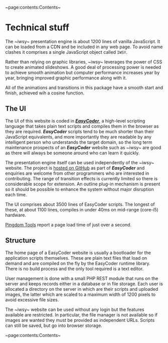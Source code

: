 ~page:contents:Contents~

# Technical stuff

The ~iwsy~ presentation engine is about 1200 lines of vanilla JavaScript. It can be loaded from a CDN and be included in any web page. To avoid name clashes it comprises a single JavaScript object called `IWSY`.

Rather than relying on graphic libraries, ~iwsy~ leverages the power of CSS to create animated slideshows. A good deal of processing power is needed to achieve smooth animation but computer performance increases year by year, bringing improved graphic performance along with it.

All of the animations and transitions in this package have a smooth start and finish, achieved wih a cosine function.

## The UI

The UI of this website is coded in [**_EasyCoder_**](easycoder.github.io), a high-level scripting language that takes plain text scripts and compiles them in the browser as they are required. **_EasyCoder_** scripts tend to be much shorter than their JavaScript equivalents, and more importantly they are readable by any intelligent person who understands the target domain, so the long term maintenance prospects of an **_EasyCoder_** website such as ~iwsy~ are good as there will always be someone around who can learn it quickly.

The presentation engine itself can be used independently of the ~iwsy~ website. The project is [hosted on GitHub](https://github.com/easycoder/easycoder.github.io/tree/master/iwsy) as part of **_EasyCoder_** and enquiries are welcome from other programmers who are interested in contributing. The range of transition effects is currently limited so there is considerable scope for extension. An outline plug-in mechanism is present so it should be possible to enhance the system without major disruption each time.

The UI comprises about 3500 lines of EasyCoder scripts. The longest of these, at about 1100 lines, compiles in under 40ms on mid-range (core-i5) hardware.

[Pingdom Tools](https://tools.pingdom.com/) report a page load time of just over a second.

## Structure

The home page of a EasyCoder website is usually a bootloader for the application scripts themselves. These are plain text files that load on demand and are compiled on the fly by the EasyCoder runtime library. There is no build process and the only tool required is a text editor.

User management is done with a small PHP REST module that runs on the server and keeps records either in a database or in file storage. Each user is allocated a directory on the server in which are their scripts and uploaded images, the latter which are scaled to a maximum width of 1200 pixels to avoid excessive file sizes.

The ~iwsy~ website can be used without any login but the features available are restricted. In particular, the file manager is not available so if images are wanted they must be provided as independent URLs. Scripts can still be saved, but go into browser storage.

~page:contents:Contents~
